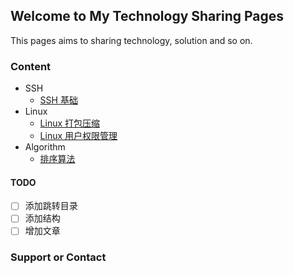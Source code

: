 ## Welcome to My Technology Sharing Pages

This pages aims to sharing technology, solution and so on.



### Content

- SSH
  - [SSH 基础](https://laocaibcc.github.io/SSH/SSH_basis)
- Linux
  - [Linux 打包压缩](https://laocaibcc.github.io/Linux/Linux_compression)
  - [Linux 用户权限管理](https://laocaibcc.github.io/Linux/Linux_user_administration)
- Algorithm
  - [排序算法](https://laocaibcc.github.io/Algorithm/sorting)

#### TODO

- [ ] 添加跳转目录
- [ ] 添加结构
- [ ] 增加文章

### Support or Contact
